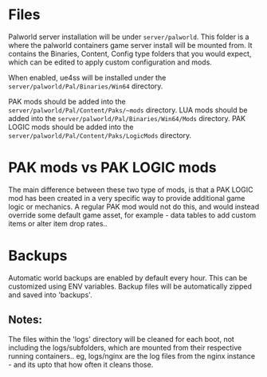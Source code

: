 
# Files
Palworld server installation will be under `server/palworld`. This folder is a where the palworld containers game server install will be mounted from. It contains the Binaries, Content, Config type folders that you would expect, which can be edited to apply custom configuration and mods. 

When enabled, ue4ss will be installed under the `server/palworld/Pal/Binaries/Win64` directory. 

PAK mods should be added into the `server/palworld/Pal/Content/Paks/~mods` directory. 
LUA mods should be added into the `server/palworld/Pal/Binaries/Win64/Mods` directory.
PAK LOGIC mods should be added into the `server/palworld/Pal/Content/Paks/LogicMods` directory.  

# PAK mods vs PAK LOGIC mods
The main difference between these two type of mods, is that a PAK LOGIC mod has been created in a very specific way to provide additional game logic or mechanics. A regular PAK mod would not do this, and would instead override some default game asset, for example - data tables to add custom items or alter item drop rates.. 

# Backups
Automatic world backups are enabled by default every hour. This can be customized using ENV variables. Backup files will be automatically zipped and saved into 'backups'.

## Notes: 
The files within the 'logs' directory will be cleaned for each boot, not including the logs/subfolders, which are mounted from their respective running containers.. eg, logs/nginx are the log files from the nginx instance - and its upto that how often it cleans those. 
